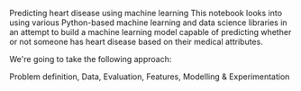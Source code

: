 Predicting heart disease using machine learning This notebook looks into using various Python-based machine learning and data science libraries in an attempt to build a machine learning model capable of predicting whether or not someone has heart disease based on their medical attributes.

We're going to take the following approach:

Problem definition, Data, Evaluation, Features, Modelling & Experimentation
